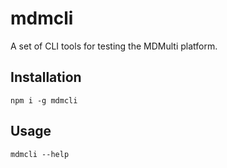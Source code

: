 # mdmcli

A set of CLI tools for testing the MDMulti platform.

## Installation

`npm i -g mdmcli`

## Usage

`mdmcli --help`

